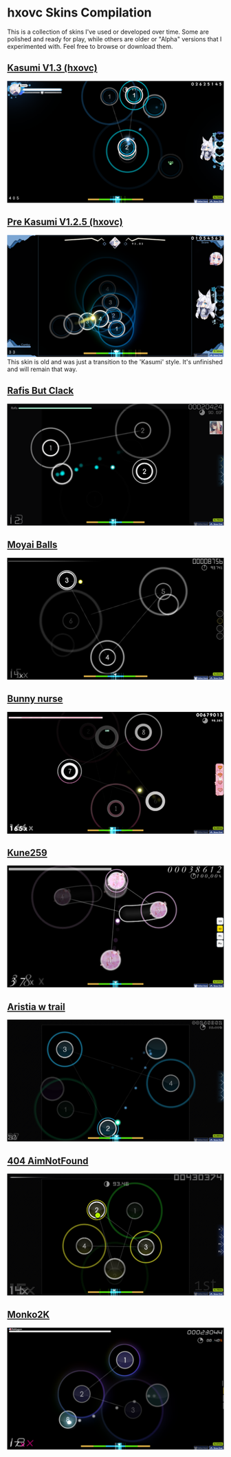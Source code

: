 # hxovc Skins Compilation
This is a collection of skins I've used or developed over time. Some are polished and ready for play, while others are older or "Alpha" versions that I experimented with. Feel free to browse or download them.

## [Kasumi V1.3 (hxovc)](https://drive.usercontent.google.com/download?id=1EgXzgZ6WIBWG2JltI4cHznagKodQwt4a&export=download&authuser=0&confirm=t&uuid=8a148529-312b-4d5f-af56-14f375603b6e&at=APZUnTX2LjxiQ0bdlwz50ipms0eY:1713736142785)
![](https://raw.githubusercontent.com/hxovc/hxovc-skins/main/Kasumi%20V1.3/Kasumi%20Skin%20V1.3.png)
## [Pre Kasumi V1.2.5 (hxovc)](https://hxovc.s-ul.eu/wzDupzJi)
![](https://raw.githubusercontent.com/hxovc/hxovc-skins/refs/heads/main/Pre%20Kasumi%20(V1.2.5%20hxovc)/hxovc%201.2.5.png)
This skin is old and was just a transition to the 'Kasumi' style. It's unfinished and will remain that way.
## [Rafis But Clack](https://github.com/hxovc/hxovc-skins/raw/main/Rafis%20But%20Clack/Rafis%20but%20Clack.osk)
![](https://raw.githubusercontent.com/hxovc/hxovc-skins/main/Rafis%20But%20Clack/Rafis%20but%20clack.png)
## [Moyai Balls](https://github.com/hxovc/hxovc-skins/raw/main/Moyai%20Balls/Moyai%20Balls.osk)
![](https://raw.githubusercontent.com/hxovc/hxovc-skins/main/Moyai%20Balls/Moyai%20balls.png)
## [Bunny nurse](https://hxovc.s-ul.eu/sY4O6Fob)
![](https://raw.githubusercontent.com/hxovc/hxovc-skins/main/bunny%20nurse/bunny%20nurse.png)
## [Kune259](https://github.com/hxovc/hxovc-skins/raw/main/Kune259/kune259.osk)
![](https://raw.githubusercontent.com/hxovc/hxovc-skins/main/Kune259/Kune259.png)
## [Aristia w trail](https://github.com/hxovc/hxovc-skins/raw/main/Aristia%20w%20trail/Aristia%20w%20trail.osk)
![](https://raw.githubusercontent.com/hxovc/hxovc-skins/main/Aristia%20w%20trail/Aristia%20w%20trail.png)
## [404 AimNotFound](https://github.com/hxovc/hxovc-skins/raw/main/404ANF%202018/404%20AimNotFound%20v2.osk)
![](https://raw.githubusercontent.com/hxovc/hxovc-skins/main/404ANF%202018/404%20Aim%20not%20found.png)
## [Monko2K](https://github.com/hxovc/hxovc-skins/raw/main/Monko2K/Monko2K.osk)
![](https://raw.githubusercontent.com/hxovc/hxovc-skins/main/Monko2K/Monko2K.png)
